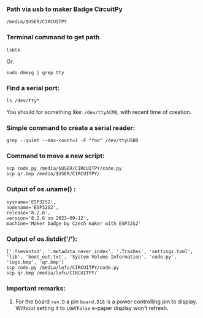 
### Path via usb to maker Badge CircuitPy
    
    /media/$USER/CIRCUITPY

### Terminal command to get path

    lsblk

Or:

    sudo dmesg | grep tty

### Find a serial port:

    ls /dev/tty*

You should for something like: `/dev/ttyACM0`, with recent time of creation.

### Simple command to create a serial reader: 

    grep --quiet --max-count=1 -F "foo" /dev/ttyUSB0

### Command to move a new script:

    scp code.py /media/$USER/CIRCUITPY/code.py
    scp qr.bmp /media/$USER/CIRCUITPY/


### Output of os.uname() : 
    
    sysname='ESP32S2', 
    nodename='ESP32S2', 
    release='8.2.6', 
    version='8.2.6 on 2023-09-12', 
    machine='Maker badge by Czech maker with ESP32S2'

### Output of os.listdir('/'):

    ['.fseventsd', '.metadata_never_index', '.Trashes', 'settings.toml', 'lib', 'boot_out.txt', 'System Volume Information', 'code.py', 'logo.bmp', 'qr.bmp']
    scp code.py /media/lofu/CIRCUITPY/code.py
    scp qr.bmp /media/lofu/CIRCUITPY/


### Important remarks:

 1. For the board `rev.D` a pin `board.D16` is a power controlling pin to display. Without setting it to `LOW`/`False` e-paper display won't refresh.
